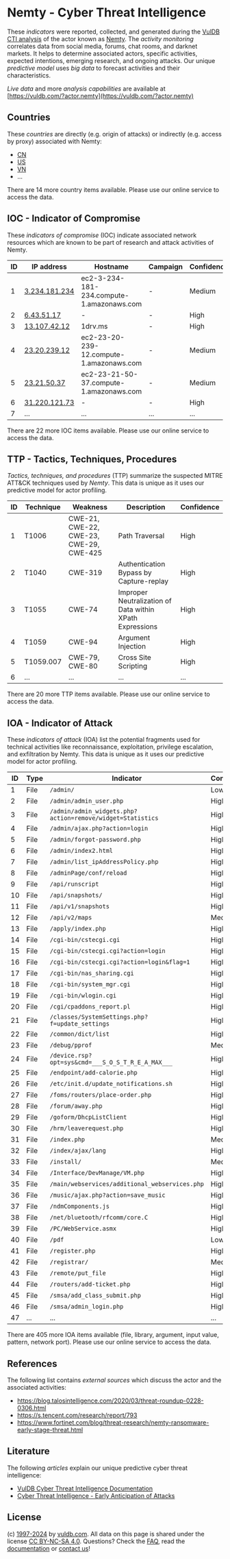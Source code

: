 # Nemty - Cyber Threat Intelligence

These _indicators_ were reported, collected, and generated during the [VulDB CTI analysis](https://vuldb.com/?kb.cti) of the actor known as [Nemty](https://vuldb.com/?actor.nemty). The _activity monitoring_ correlates data from social media, forums, chat rooms, and darknet markets. It helps to determine associated actors, specific activities, expected intentions, emerging research, and ongoing attacks. Our unique _predictive model_ uses _big data_ to forecast activities and their characteristics.

_Live data_ and more _analysis capabilities_ are available at [https://vuldb.com/?actor.nemty](https://vuldb.com/?actor.nemty)

## Countries

These _countries_ are directly (e.g. origin of attacks) or indirectly (e.g. access by proxy) associated with Nemty:

* [CN](https://vuldb.com/?country.cn)
* [US](https://vuldb.com/?country.us)
* [VN](https://vuldb.com/?country.vn)
* ...

There are 14 more country items available. Please use our online service to access the data.

## IOC - Indicator of Compromise

These _indicators of compromise_ (IOC) indicate associated network resources which are known to be part of research and attack activities of Nemty.

ID | IP address | Hostname | Campaign | Confidence
-- | ---------- | -------- | -------- | ----------
1 | [3.234.181.234](https://vuldb.com/?ip.3.234.181.234) | ec2-3-234-181-234.compute-1.amazonaws.com | - | Medium
2 | [6.43.51.17](https://vuldb.com/?ip.6.43.51.17) | - | - | High
3 | [13.107.42.12](https://vuldb.com/?ip.13.107.42.12) | 1drv.ms | - | High
4 | [23.20.239.12](https://vuldb.com/?ip.23.20.239.12) | ec2-23-20-239-12.compute-1.amazonaws.com | - | Medium
5 | [23.21.50.37](https://vuldb.com/?ip.23.21.50.37) | ec2-23-21-50-37.compute-1.amazonaws.com | - | Medium
6 | [31.220.121.73](https://vuldb.com/?ip.31.220.121.73) | - | - | High
7 | ... | ... | ... | ...

There are 22 more IOC items available. Please use our online service to access the data.

## TTP - Tactics, Techniques, Procedures

_Tactics, techniques, and procedures_ (TTP) summarize the suspected MITRE ATT&CK techniques used by _Nemty_. This data is unique as it uses our predictive model for actor profiling.

ID | Technique | Weakness | Description | Confidence
-- | --------- | -------- | ----------- | ----------
1 | T1006 | CWE-21, CWE-22, CWE-23, CWE-29, CWE-425 | Path Traversal | High
2 | T1040 | CWE-319 | Authentication Bypass by Capture-replay | High
3 | T1055 | CWE-74 | Improper Neutralization of Data within XPath Expressions | High
4 | T1059 | CWE-94 | Argument Injection | High
5 | T1059.007 | CWE-79, CWE-80 | Cross Site Scripting | High
6 | ... | ... | ... | ...

There are 20 more TTP items available. Please use our online service to access the data.

## IOA - Indicator of Attack

These _indicators of attack_ (IOA) list the potential fragments used for technical activities like reconnaissance, exploitation, privilege escalation, and exfiltration by Nemty. This data is unique as it uses our predictive model for actor profiling.

ID | Type | Indicator | Confidence
-- | ---- | --------- | ----------
1 | File | `/admin/` | Low
2 | File | `/admin/admin_user.php` | High
3 | File | `/admin/admin_widgets.php?action=remove/widget=Statistics` | High
4 | File | `/admin/ajax.php?action=login` | High
5 | File | `/admin/forgot-password.php` | High
6 | File | `/admin/index2.html` | High
7 | File | `/admin/list_ipAddressPolicy.php` | High
8 | File | `/adminPage/conf/reload` | High
9 | File | `/api/runscript` | High
10 | File | `/api/snapshots/` | High
11 | File | `/api/v1/snapshots` | High
12 | File | `/api/v2/maps` | Medium
13 | File | `/apply/index.php` | High
14 | File | `/cgi-bin/cstecgi.cgi` | High
15 | File | `/cgi-bin/cstecgi.cgi?action=login` | High
16 | File | `/cgi-bin/cstecgi.cgi?action=login&flag=1` | High
17 | File | `/cgi-bin/nas_sharing.cgi` | High
18 | File | `/cgi-bin/system_mgr.cgi` | High
19 | File | `/cgi-bin/wlogin.cgi` | High
20 | File | `/cgi/cpaddons_report.pl` | High
21 | File | `/classes/SystemSettings.php?f=update_settings` | High
22 | File | `/common/dict/list` | High
23 | File | `/debug/pprof` | Medium
24 | File | `/device.rsp?opt=sys&cmd=___S_O_S_T_R_E_A_MAX___` | High
25 | File | `/endpoint/add-calorie.php` | High
26 | File | `/etc/init.d/update_notifications.sh` | High
27 | File | `/foms/routers/place-order.php` | High
28 | File | `/forum/away.php` | High
29 | File | `/goform/DhcpListClient` | High
30 | File | `/hrm/leaverequest.php` | High
31 | File | `/index.php` | Medium
32 | File | `/index/ajax/lang` | High
33 | File | `/install/` | Medium
34 | File | `/Interface/DevManage/VM.php` | High
35 | File | `/main/webservices/additional_webservices.php` | High
36 | File | `/music/ajax.php?action=save_music` | High
37 | File | `/ndmComponents.js` | High
38 | File | `/net/bluetooth/rfcomm/core.C` | High
39 | File | `/PC/WebService.asmx` | High
40 | File | `/pdf` | Low
41 | File | `/register.php` | High
42 | File | `/registrar/` | Medium
43 | File | `/remote/put_file` | High
44 | File | `/routers/add-ticket.php` | High
45 | File | `/smsa/add_class_submit.php` | High
46 | File | `/smsa/admin_login.php` | High
47 | ... | ... | ...

There are 405 more IOA items available (file, library, argument, input value, pattern, network port). Please use our online service to access the data.

## References

The following list contains _external sources_ which discuss the actor and the associated activities:

* https://blog.talosintelligence.com/2020/03/threat-roundup-0228-0306.html
* https://s.tencent.com/research/report/793
* https://www.fortinet.com/blog/threat-research/nemty-ransomware-early-stage-threat.html

## Literature

The following _articles_ explain our unique predictive cyber threat intelligence:

* [VulDB Cyber Threat Intelligence Documentation](https://vuldb.com/?kb.cti)
* [Cyber Threat Intelligence - Early Anticipation of Attacks](https://www.scip.ch/en/?labs.20201022)

## License

(c) [1997-2024](https://vuldb.com/?kb.changelog) by [vuldb.com](https://vuldb.com/?kb.about). All data on this page is shared under the license [CC BY-NC-SA 4.0](https://creativecommons.org/licenses/by-nc-sa/4.0/). Questions? Check the [FAQ](https://vuldb.com/?kb.faq), read the [documentation](https://vuldb.com/?kb) or [contact us](https://vuldb.com/?contact)!
